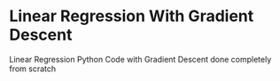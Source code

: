 # Linear Regression With Gradient Descent
Linear Regression Python Code with Gradient Descent done completely from scratch
